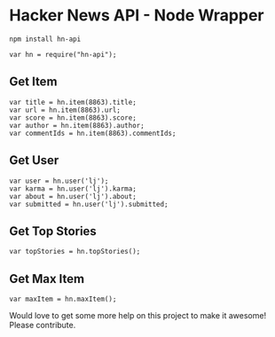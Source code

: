 # Hacker News API - Node Wrapper

`npm install hn-api`

```
var hn = require("hn-api");
```

## Get Item
```
var title = hn.item(8863).title;
var url = hn.item(8863).url;
var score = hn.item(8863).score;
var author = hn.item(8863).author;
var commentIds = hn.item(8863).commentIds;
```

## Get User
```
var user = hn.user('lj');
var karma = hn.user('lj').karma;
var about = hn.user('lj').about;
var submitted = hn.user('lj').submitted;
```

## Get Top Stories
```
var topStories = hn.topStories();
```

## Get Max Item
```
var maxItem = hn.maxItem();
```

Would love to get some more help on this project to make it awesome! Please contribute.
